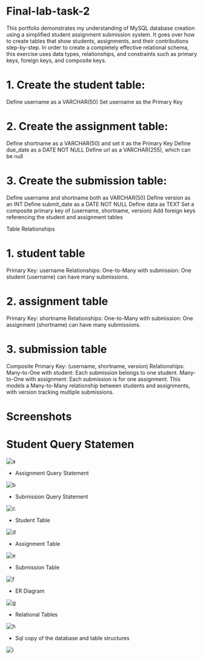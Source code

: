 # Final-lab-task-2

This portfolio demonstrates my understanding of MySQL database creation using a simplified student assignment submission system. It goes over how to create tables that show students, assignments, and their contributions step-by-step. In order to create a completely effective relational schema, this exercise uses data types, relationships, and constraints such as primary keys, foreign keys, and composite keys.

# 1. Create the student table:
Define username as a VARCHAR(50)
Set username as the Primary Key
# 2. Create the assignment table:
Define shortname as a VARCHAR(50) and set it as the Primary Key
Define due_date as a DATE NOT NULL
Define url as a VARCHAR(255), which can be null
# 3. Create the submission table:
Define username and shortname both as VARCHAR(50)
Define version as an INT
Define submit_date as a DATE NOT NULL
Define data as TEXT
Set a composite primary key of (username, shortname, version)
Add foreign keys referencing the student and assignment tables

Table Relationships
# 1. student table
Primary Key: username
Relationships:
One-to-Many with submission: One student (username) can have many submissions.
# 2. assignment table
Primary Key: shortname
Relationships:
One-to-Many with submission: One assignment (shortname) can have many submissions.
# 3. submission table
Composite Primary Key: (username, shortname, version)
Relationships:
Many-to-One with student: Each submission belongs to one student.
Many-to-One with assignment: Each submission is for one assignment.
This models a Many-to-Many relationship between students and assignments, with version tracking multiple submissions.

# Screenshots
# Student Query Statemen

![a](https://github.com/user-attachments/assets/d15e368e-82b0-40ae-bf4f-9c9b57e76048)
- Assignment Query Statement

![b](https://github.com/user-attachments/assets/7b669136-19ff-4dbe-934d-afe4622b205d)
- Submission Query Statement

![c](https://github.com/user-attachments/assets/7358d93f-59a3-4809-80e6-2b10d87d6c15)
- Student Table

![d](https://github.com/user-attachments/assets/21ca737f-e2e2-47dd-9030-438e5b20d312)
- Assignment Table

![e](https://github.com/user-attachments/assets/60388e86-db82-4db8-8de0-4900fb9fefb1)
- Submission Table

![f](https://github.com/user-attachments/assets/ae30fbd4-3e33-4821-8aa5-b8fdab29fb53)
- ER Diagram

![g](https://github.com/user-attachments/assets/1bc1eb03-08fd-41ac-960d-b30dd81179ea)
- Relational Tables

![h](https://github.com/user-attachments/assets/917eb482-1d4c-4035-8e8a-ef2e35b23fb3)
- Sql copy of the database and table structures

![i](https://github.com/user-attachments/assets/bf657df0-490d-444d-89b2-09b8e43ea13d)











